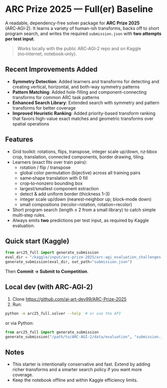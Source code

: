 
# ARC Prize 2025 — Full(er) Baseline

A readable, dependency-free solver package for **ARC Prize 2025** (ARC‑AGI‑2). It learns a variety of human-ish transforms, backs off to short program search, and writes the required `submission.json` with **two attempts per test input**.

> Works locally with the public ARC‑AGI‑2 repo and on Kaggle (no‑internet, notebook‑only).

## Recent Improvements Added

- **Symmetry Detection**: Added learners and transforms for detecting and creating vertical, horizontal, and both-way symmetry patterns
- **Pattern Matching**: Added hole-filling and component-connecting transforms for common ARC task patterns
- **Enhanced Search Library**: Extended search with symmetry and pattern transforms for better coverage
- **Improved Heuristic Ranking**: Added priority-based transform ranking that favors high-value exact matches and geometric transforms over spatial operations

## Features

- Grid toolkit: rotations, flips, transpose, integer scale up/down, nz‑bbox crop, translation, connected components, border drawing, tiling.
- Learners (exact fits over train pairs):
  - rotation / flip / transpose
  - global color permutation (bijective) across all training pairs
  - same‑shape translation with 0 fill
  - crop‑to‑nonzero bounding box
  - largest/smallest component extraction
  - detect & add uniform border (thickness 1–3)
  - integer scale up/down (nearest‑neighbor up; block‑mode down)
  - small compositions (recolor∘rotation, rotation∘recolor)
- Short program search (length ≤ 2 from a small library) to catch simple multi‑step rules.
- Always emits **two** predictions per test input, as required by Kaggle evaluation.

## Quick start (Kaggle)

```python
from arc25_full import generate_submission
eval_dir = "/kaggle/input/arc-prize-2025/arc-agi_evaluation_challenges.json"  # adjust if needed
generate_submission(eval_dir, out_path="submission.json")
```

Then **Commit → Submit to Competition**.

## Local dev (with ARC‑AGI‑2)

1) Clone https://github.com/ai-art-dev99/ARC-Prize-2025  
2) Run:

```bash
python -m arc25_full.solver --help  # or use the API
```

or via Python:

```python
from arc25_full import generate_submission
generate_submission("/path/to/ARC-AGI-2/data/evaluation", "submission.json", limit=10)
```

## Notes

- This starter is intentionally conservative and fast. Extend by adding richer transforms and a smarter search policy if you want more coverage.
- Keep the notebook offline and within Kaggle efficiency limits.
